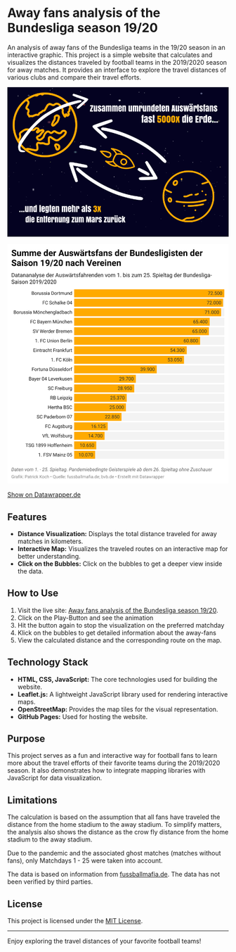 # Away fans analysis of the Bundesliga season 19/20
An analysis of away fans of the Bundesliga teams in the 19/20 season in an interactive graphic.
This project is a simple website that calculates and visualizes the distances traveled by football teams in the 2019/2020 season for away matches. It provides an interface to explore the travel distances of various clubs and compare their travel efforts.

![From Earth to Mars with football](wp_fans_mars_erde__1000.png)

![most away fans by club](auswaertsfans_19-20_540_transp.png)

[Show on Datawrapper.de](https://datawrapper.dwcdn.net/WCzlu/1/)

## Features

- **Distance Visualization:** Displays the total distance traveled for away matches in kilometers.
- **Interactive Map:** Visualizes the traveled routes on an interactive map for better understanding.
- **Click on the Bubbles:** Click on the bubbles to get a deeper view inside the data.

## How to Use

1. Visit the live site: [Away fans analysis of the Bundesliga season 19/20](https://pkoch12.github.io/auswaertskilometer_19-20/).
2. Click on the Play-Button and see the animation
3. Hit the button again to stop the visualization on the preferred matchday
4. Klick on the bubbles to get detailed information about the away-fans
5. View the calculated distance and the corresponding route on the map.

## Technology Stack

- **HTML, CSS, JavaScript:** The core technologies used for building the website.
- **Leaflet.js:** A lightweight JavaScript library used for rendering interactive maps.
- **OpenStreetMap:** Provides the map tiles for the visual representation.
- **GitHub Pages:** Used for hosting the website.

## Purpose

This project serves as a fun and interactive way for football fans to learn more about the travel efforts of their favorite teams during the 2019/2020 season. It also demonstrates how to integrate mapping libraries with JavaScript for data visualization.

## Limitations

The calculation is based on the assumption that all fans have traveled the distance from the home stadium to the away stadium. To simplify matters, the analysis also shows the distance as the crow fly distance from the home stadium to the away stadium.

Due to the pandemic and the associated ghost matches (matches without fans), only Matchdays 1 - 25 were taken into account.

The data is based on information from [fussballmafia.de](fussballmafia.de). The data has not been verified by third parties.

## License

This project is licensed under the [MIT License](js/LICENSE).

---

Enjoy exploring the travel distances of your favorite football teams!
